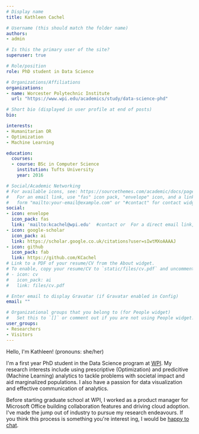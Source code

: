 ```yaml
---
# Display name
title: Kathleen Cachel

# Username (this should match the folder name)
authors:
- admin

# Is this the primary user of the site?
superuser: true

# Role/position
role: PhD student in Data Science

# Organizations/Affiliations
organizations:
- name: Worcester Polytechnic Institute
  url: "https://www.wpi.edu/academics/study/data-science-phd"

# Short bio (displayed in user profile at end of posts)
bio:  

interests:
- Humanitarian OR
- Optimization
- Machine Learning

education:
  courses:
  - course: BSc in Computer Science
    institution: Tufts University
    year: 2016

# Social/Academic Networking
# For available icons, see: https://sourcethemes.com/academic/docs/page-builder/#icons
#   For an email link, use "fas" icon pack, "envelope" icon, and a link in the
#   form "mailto:your-email@example.com" or "#contact" for contact widget.
social:
- icon: envelope
  icon_pack: fas
  link: 'mailto:kcachel@wpi.edu'  #contact or  For a direct email link, use "mailto:test@example.org".
- icon: google-scholar
  icon_pack: ai
  link: https://scholar.google.co.uk/citations?user=sIwtMXoAAAAJ
- icon: github
  icon_pack: fab
  link: https://github.com/KCachel
# Link to a PDF of your resume/CV from the About widget.
# To enable, copy your resume/CV to `static/files/cv.pdf` and uncomment the lines below.
# - icon: cv
#   icon_pack: ai
#   link: files/cv.pdf

# Enter email to display Gravatar (if Gravatar enabled in Config)
email: ""

# Organizational groups that you belong to (for People widget)
#   Set this to `[]` or comment out if you are not using People widget.
user_groups:
- Researchers
- Visitors
---
```


Hello, I'm Kathleen! (pronouns: she/her)

I'm a first year PhD student in the Data Science program at [WPI](https://www.wpi.edu/). My research interests include using prescriptive (Optimization) and predicitive (Machine Learning) analytics to tackle problems with societal impact and aid marginalized populations. I also have a passion for data visualization and effective communication of analytics.

Before starting graduate school at WPI, I worked as a product manager for Microsoft Office building collaboration features and driving cloud adoption. I've made the jump out of industry to pursue my research endeavours. If you think this process is something you're interest ing, I would be [happy to chat](mailto:kcachel@wpi.edu?subject=reaching%out%to%chat).

